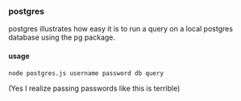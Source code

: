 ### postgres

postgres illustrates how easy it is to run a query on a local postgres database using the pg package. 

#### usage

`node postgres.js username password db query`

(Yes I realize passing passwords like this is terrible)